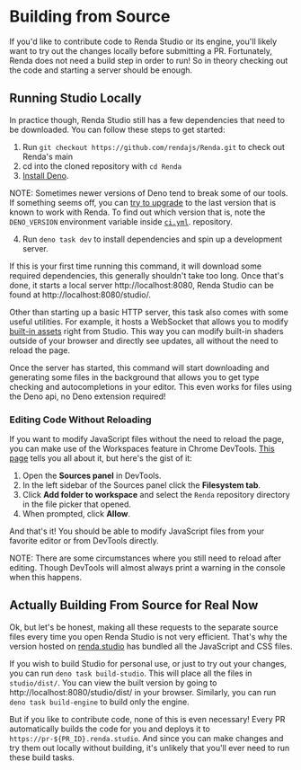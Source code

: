 # Building from Source

If you'd like to contribute code to Renda Studio or its engine, you'll likely
want to try out the changes locally before submitting a PR. Fortunately, Renda
does not need a build step in order to run! So in theory checking out the code
and starting a server should be enough.

## Running Studio Locally

In practice though, Renda Studio still has a few dependencies that need to be
downloaded. You can follow these steps to get started:

1. Run `git checkout https://github.com/rendajs/Renda.git` to check out Renda's
   main
2. cd into the cloned repository with `cd Renda`
3. [Install Deno](https://deno.land/manual/getting_started/installation).

NOTE: Sometimes newer versions of Deno tend to break some of our tools. If
something seems off, you can
[try to upgrade](https://deno.land/manual@v1.32.5/getting_started/installation#updating)
to the last version that is known to work with Renda. To find out which version
that is, note the `DENO_VERSION` environment variable inside
[`ci.yml`](https://github.com/rendajs/Renda/blob/main/.github/workflows/ci.yml).
repository.

4. Run `deno task dev` to install dependencies and spin up a development server.

If this is your first time running this command, it will download some required
dependencies, this generally shouldn't take too long. Once that's done, it
starts a local server http://localhost:8080, Renda Studio can be found at
http://localhost:8080/studio/.

Other than starting up a basic HTTP server, this task also comes with some
useful utilities. For example, it hosts a WebSocket that allows you to modify
[built-in assets](../assets/built-in-assets.md) right from Studio. This way you
can modify built-in shaders outside of your browser and directly see updates,
all without the need to reload the page.

Once the server has started, this command will start downloading and generating
some files in the background that allows you to get type checking and
autocompletions in your editor. This even works for files using the Deno api, no
Deno extension required!

### Editing Code Without Reloading

If you want to modify JavaScript files without the need to reload the page, you
can make use of the Workspaces feature in Chrome DevTools.
[This page](https://developer.chrome.com/docs/devtools/workspaces/#devtools)
tells you all about it, but here's the gist of it:

1. Open the **Sources panel** in DevTools.
1. In the left sidebar of the Sources panel click the **Filesystem tab**.
1. Click **Add folder to workspace** and select the `Renda` repository directory
   in the file picker that opened.
1. When prompted, click **Allow**.

And that's it! You should be able to modify JavaScript files from your favorite
editor or from DevTools directly.

NOTE: There are some circumstances where you still need to reload after editing.
Though DevTools will almost always print a warning in the console when this
happens.

## Actually Building From Source for Real Now

Ok, but let's be honest, making all these requests to the separate source files
every time you open Renda Studio is not very efficient. That's why the version
hosted on [renda.studio](https://renda.studio/) has bundled all the JavaScript
and CSS files.

If you wish to build Studio for personal use, or just to try out your changes,
you can run `deno task build-studio`. This will place all the files in
`studio/dist/`. You can view the built version by going to
http://localhost:8080/studio/dist/ in your browser. Similarly, you can run
`deno task build-engine` to build only the engine.

But if you like to contribute code, none of this is even necessary! Every PR
automatically builds the code for you and deploys it to
`https://pr-${PR_ID}.renda.studio`. And since you can make changes and try them
out locally without building, it's unlikely that you'll ever need to run these
build tasks.
